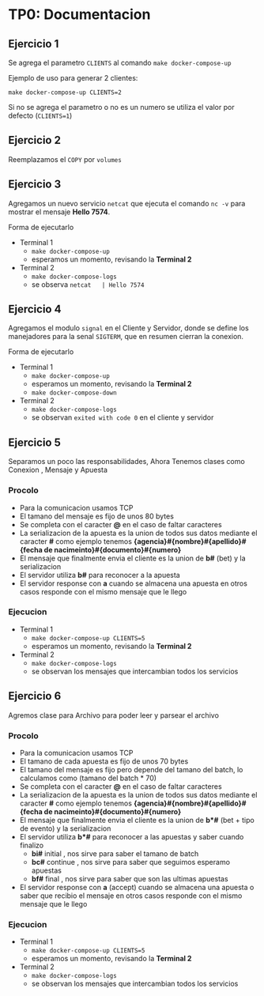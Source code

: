 # TP0: Documentacion
## Ejercicio 1

Se agrega el parametro `CLIENTS` al comando `make docker-compose-up`

Ejemplo de uso para generar 2 clientes:
```
make docker-compose-up CLIENTS=2
```
Si no se agrega el parametro o no es un numero se utiliza el valor por defecto (`CLIENTS=1`)

## Ejercicio 2

Reemplazamos el `COPY` por `volumes`

## Ejercicio 3

Agregamos un nuevo servicio `netcat` que ejecuta el comando `nc -v` para
mostrar el mensaje **Hello 7574**.

Forma de ejecutarlo
- Terminal 1
    - `make docker-compose-up`
    - esperamos un momento, revisando la **Terminal 2**
- Terminal 2
    - `make docker-compose-logs`
    - se observa `netcat   | Hello 7574`

## Ejercicio 4

Agregamos el modulo `signal` en el Cliente y Servidor, donde se define los manejadores
para la senal `SIGTERM`, que en resumen cierran la conexion.

Forma de ejecutarlo 
- Terminal 1
  - `make docker-compose-up`
  - esperamos un momento, revisando la **Terminal 2**
  - `make docker-compose-down`
- Terminal 2
  - `make docker-compose-logs`
  - se observan `exited with code 0` en el cliente y servidor

## Ejercicio 5

Separamos un poco las responsabilidades, Ahora Tenemos clases como Conexion , Mensaje y Apuesta

### Procolo
- Para la comunicacion usamos TCP
- El tamano del mensaje es fijo de unos 80 bytes
- Se completa con el caracter **@** en el caso de faltar caracteres
- La serializacion de la apuesta es la union de todos sus datos mediante el caracter
**\#** como ejemplo tenemos **{agencia}#{nombre}#{apellido}#{fecha de nacimeinto}#{documento}#{numero}**
- El mensaje que finalmente envia el cliente es la union de **b#** (bet) y la serializacion
- El servidor utiliza **b#** para reconocer a la apuesta
- El servidor response con **a** cuando se almacena una apuesta en otros
casos responde con el mismo mensaje que le llego
### Ejecucion

- Terminal 1
  - `make docker-compose-up CLIENTS=5 `
  - esperamos un momento, revisando la **Terminal 2**
- Terminal 2
  - `make docker-compose-logs`
  - se observan los mensajes que intercambian todos los servicios

## Ejercicio 6

Agremos clase para Archivo para poder leer y parsear el archivo

### Procolo
- Para la comunicacion usamos TCP
- El tamano de cada apuesta es fijo de unos 70 bytes
- El tamano del mensaje es fijo pero depende del tamano del batch, lo calculamos como
  (tamano del batch * 70)
- Se completa con el caracter **@** en el caso de faltar caracteres
- La serializacion de la apuesta es la union de todos sus datos mediante el caracter
  **\#** como ejemplo tenemos **{agencia}#{nombre}#{apellido}#{fecha de nacimeinto}#{documento}#{numero}**
- El mensaje que finalmente envia el cliente es la union de **b\*#** (bet + tipo de evento) y la serializacion
- El servidor utiliza **b\*#** para reconocer a las apuestas y saber cuando finalizo
  - **bi#** initial , nos sirve para saber el tamano de batch
  - **bc#** continue , nos sirve para saber que seguimos esperamo apuestas
  - **bf#** final , nos sirve para saber que son las ultimas apuestas
- El servidor response con **a** (accept) cuando se almacena una apuesta o saber que recibio el mensaje en otros
  casos responde con el mismo mensaje que le llego
### Ejecucion

- Terminal 1
  - `make docker-compose-up CLIENTS=5 `
  - esperamos un momento, revisando la **Terminal 2**
- Terminal 2
  - `make docker-compose-logs`
  - se observan los mensajes que intercambian todos los servicios



